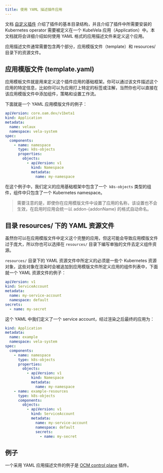 ```yaml
---
title: 使用 YAML 描述插件应用
---
```


文档 [自定义插件](./intro) 介绍了插件的基本目录结构，并且介绍了插件中所需要安装的 Kubernetes operator 需要被定义在一个 KubeVela 应用（Application）中。本文档就将会详细介绍如何使用 YAML 格式的应用描述文件来定义这个应用。

应用描述文件通常需要包含两个部分，应用模版文件（template）和 resources/ 目录下的资源文件。

## 应用模版文件 (template.yaml)

应用模板文件就是用来定义这个插件应用的基础框架。你可以通过该文件描述这个应用的特定信息，比如你可以为应用打上特定的标签或注解，当然你也可以直接在该应用模版文件中添加组件，策略和设置工作流。

下面就是一个 YAML 应用模版文件的例子：

```yaml
apiVersion: core.oam.dev/v1beta1
kind: Application
metadata:
  name: velaux
  namespace: vela-system
spec:
  components:
    - name: namespace
      type: k8s-objects
      properties:
        objects:
          - apiVersion: v1
            kind: Namespace
            metadata:
              name: my-namespace
```

在这个例子中，我们定义的应用基础框架中包含了一个` k8s-objects` 类型的组件，组件中只包含了一个 Kubernetes namespace。

> 需要注意的是，即使你在应用模版文件中设置了应用的名称，该设置也不会生效，在启用时应用会统一以 addon-{addonName} 的格式自动命名。

## 目录 resources/ 下的 YAML 资源文件

虽然你可以在应用模版文件中定义这个完整的应用，但这可能会导致应用模版文件过于庞大，所以你也可以选择在 `resources/` 目录下编写单独的文件去定义组件资源。

`resources/` 目录下的 YAML 资源文件中所定义的必须是一些个 Kubernetes 资源对象，这些对象在渲染时会被追加到应用模版文件所定义应用的组件列表中，下面就一个 YAML 资源文件的例子：

```yaml
apiVersion: v1
kind: ServiceAccount
metadata:
  name: my-service-account
  namespace: default
secrets:
  - name: my-secret
```

这个 YAML 中我们定义了一个 service account，经过渲染之后最终的应用为：

```yaml
kind: Application
metadata:
  name: example
  namespace: vela-system
spec:
  components:
    - name: namespace
      type: k8s-objects
      properties:
        objects:
          - apiVersion: v1
            kind: Namespace
            metadata:
              name: my-namespace
    - name: example-resources
      type: k8s-objects
      components:
        objects:
          - apiVersion: v1
            kind: ServiceAccount
            metadata:
              name: my-service-account
              namespace: default
              secrets:
                - name: my-secret
```

## 例子

一个采用 YAML 应用描述文件的例子是 [OCM control plane](https://github.com/kubevela/catalog/blob/master/addons/ocm-hub-control-plane/template.yaml) 插件。
